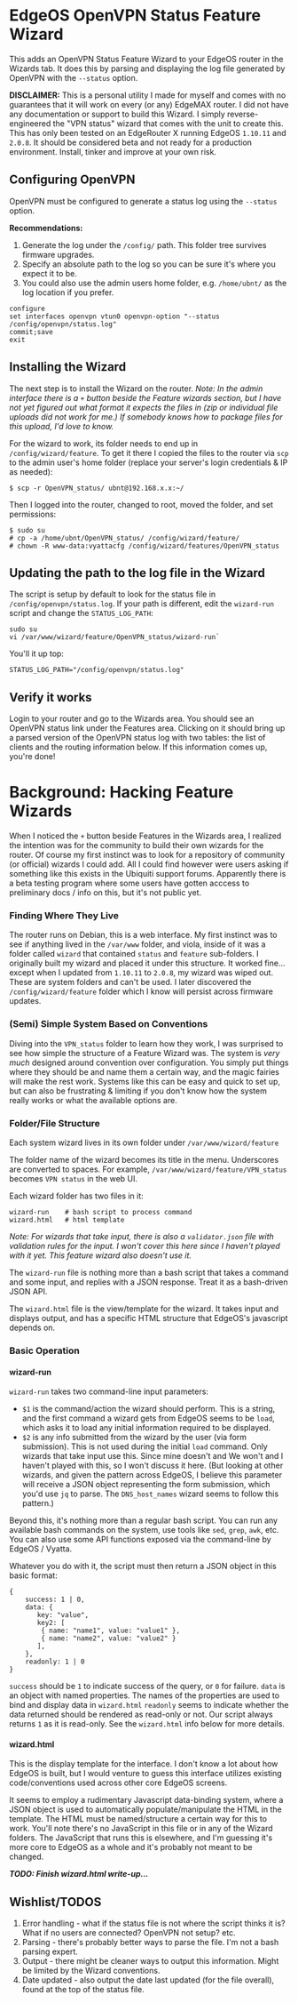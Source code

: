 # EdgeOS OpenVPN Status Feature Wizard
This adds an OpenVPN Status Feature Wizard to your EdgeOS router in the Wizards tab. It does this by parsing and displaying the log file generated by OpenVPN with the `--status` option.

**DISCLAIMER:** This is a personal utility I made for myself and comes with no guarantees that it will work on every (or any) EdgeMAX router. I did not have any documentation or support to build this Wizard. I simply reverse-engineered the "VPN status" wizard that comes with the unit to create this. This has only been tested on an EdgeRouter X running EdgeOS `1.10.11` and `2.0.8`. It should be considered beta and not ready for a production environment. Install, tinker and improve at your own risk.

## Configuring OpenVPN
OpenVPN must be configured to generate a status log using the `--status` option.

**Recommendations:**
1. Generate the log under the `/config/` path. This folder tree survives firmware upgrades.
2. Specify an absolute path to the log so you can be sure it's where you expect it to be.
3. You could also use the admin users home folder, e.g. `/home/ubnt/` as the log location if you prefer.

```
configure
set interfaces openvpn vtun0 openvpn-option "--status /config/openvpn/status.log"
commit;save
exit
```

## Installing the Wizard
The next step is to install the Wizard on the router. _Note: In the admin interface there is a `+` button beside the Feature wizards section, but I have not yet figured out what format it expects the files in (zip or individual file uploads did not work for me.) If somebody knows how to package files for this upload, I'd love to know._

For the wizard to work, its folder needs to end up in `/config/wizard/feature`. To get it there I copied the files to the router via `scp` to the admin user's home folder (replace your server's login credentials & IP as needed):

```
$ scp -r OpenVPN_status/ ubnt@192.168.x.x:~/
```

Then I logged into the router, changed to root, moved the folder, and set permissions:

```
$ sudo su
# cp -a /home/ubnt/OpenVPN_status/ /config/wizard/feature/
# chown -R www-data:vyattacfg /config/wizard/features/OpenVPN_status
```

## Updating the path to the log file in the Wizard
The script is setup by default to look for the status file in `/config/openvpn/status.log`. If your path is different,  edit the `wizard-run` script and change the `STATUS_LOG_PATH`:

```
sudo su
vi /var/www/wizard/feature/OpenVPN_status/wizard-run`
```

You'll it up top:

```
STATUS_LOG_PATH="/config/openvpn/status.log"
```

## Verify it works

Login to your router and go to the Wizards area. You should see an OpenVPN status link under the Features area. Clicking on it should bring up a parsed version of the OpenVPN status log with two tables: the list of clients and the routing information below. If this information comes up, you're done!

# Background: Hacking Feature Wizards
When I noticed the `+` button beside Features in the Wizards area, I realized the intention was for the community to build their own wizards for the router. Of course my first instinct was to look for a repository of community (or official) wizards I could add. All I could find however were users asking if something like this exists in the Ubiquiti support forums. Apparently there is a beta testing program where some users have gotten acccess to preliminary docs / info on this, but it's not public yet. 

### Finding Where They Live ###
The router runs on Debian, this is a web interface. My first instinct was to see if anything lived in the `/var/www` folder, and viola, inside of it was a folder called `wizard` that contained `status` and `feature` sub-folders. I originally built my wizard and placed it under this structure. It worked fine... except when I updated from `1.10.11` to `2.0.8`, my wizard was wiped out. These are system folders and can't be used. I later discovered the `/config/wizard/feature` folder which I know will persist across firmware updates.

### (Semi) Simple System Based on Conventions ###
Diving into the `VPN_status` folder to learn how they work, I was surprised to see how simple the structure of a Feature Wizard was. The system is _very much_ designed around convention over configuration. You simply put things where they should be and name them a certain way, and the magic fairies will make the rest work. Systems like this can be easy and quick to set up, but can also be frustrating & limiting if you don't know how the system really works or what the available options are. 

### Folder/File Structure ###
Each system wizard lives in its own folder under `/var/www/wizard/feature`

The folder name of the wizard becomes its title in the menu. Underscores are converted to spaces. For example, `/var/www/wizard/feature/VPN_status` becomes `VPN status` in the web UI.

Each wizard folder has two files in it:
```
wizard-run    # bash script to process command
wizard.html   # html template 
```
_Note: For wizards that take input, there is also a `validator.json` file with validation rules for the input. I won't cover this here since I haven't played with it yet. This feature wizard also doesn't use it._

The `wizard-run` file is nothing more than a bash script that takes a command and some input, and replies with a JSON response. Treat it as a bash-driven JSON API.

The `wizard.html` file is the view/template for the wizard. It takes input and displays output, and has a specific HTML structure that EdgeOS's javascript depends on.

### Basic Operation ###

#### wizard-run ####

`wizard-run` takes two command-line input parameters:

- `$1` is the command/action the wizard should perform. This is a string, and the first command a wizard gets from EdgeOS seems to be `load`, which asks it to load any initial information required to be displayed.
- `$2` is any info submitted from the wizard by the user (via form submission). This is not used during the initial `load` command. Only wizards that take input use this. Since mine doesn't and  We won't and I haven't played with this, so I won't discuss it here. (But looking at other wizards, and given the pattern across EdgeOS, I believe this parameter will receive a JSON object representing the form submission, which you'd use `jq` to parse. The `DNS_host_names` wizard seems to follow this pattern.)

Beyond this, it's nothing more than a regular bash script. You can run any available bash commands on the system, use tools like `sed`, `grep`, `awk`, etc. You can also use some API functions exposed via the command-line by EdgeOS / Vyatta. 

Whatever you do with it, the script must then return a JSON object in this basic format:

```
{
    success: 1 | 0,
    data: { 
       key: "value", 
       key2: [ 
        { name: "name1", value: "value1" },
        { name: "name2", value: "value2" } 
       ],    
    },
    readonly: 1 | 0
}
```
`success` should be `1` to indicate success of the query, or `0` for failure.
`data` is an object with named properties. The names of the properties are used to bind and display data in `wizard.html`
`readonly` seems to indicate whether the data returned should be rendered as read-only or not. Our script always returns `1` as it is read-only. See the `wizard.html` info below for more details.

#### wizard.html ####
This is the display template for the interface. I don't know a lot about how EdgeOS is built, but I would venture to guess this interface utilizes existing code/conventions used across other core EdgeOS screens. 

It seems to employ a rudimentary Javascript data-binding system, where a JSON object is used to automatically populate/manipulate the HTML in the template. The HTML must be named/structure a certain way for this to work. You'll note there's no JavaScript in this file or in any of the Wizard folders. The JavaScript that runs this is elsewhere, and I'm guessing it's more core to EdgeOS as a whole and it's probably not meant to be changed.

***TODO: Finish wizard.html write-up...***

## Wishlist/TODOS

1. Error handling - what if the status file is not where the script thinks it is? What if no users are connected? OpenVPN not setup? etc.
2. Parsing - there's probably better ways to parse the file. I'm not a bash parsing expert.
3. Output - there might be cleaner ways to output this information. Might be limited by the Wizard conventions.
4. Date updated - also output the date last updated (for the file overall), found at the top of the status file.
